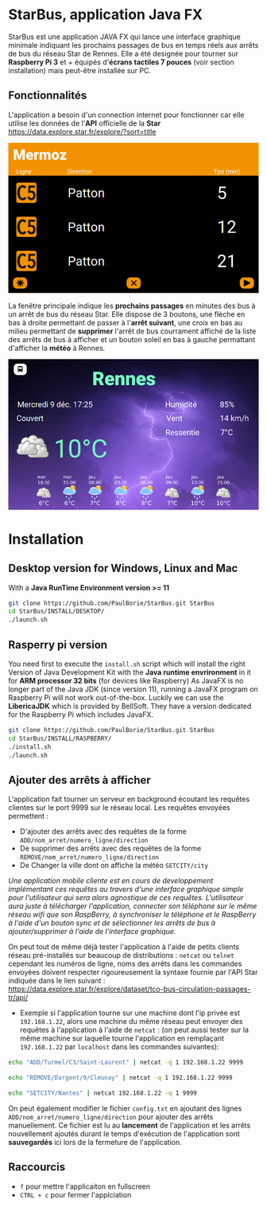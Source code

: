 # StarBus, application Java FX

StarBus est une application JAVA FX qui lance une interface graphique minimale indiquant les prochains passages de bus en temps réels aux arrêts de bus du réseau Star de Rennes.
Elle a été designée pour tourner sur **Raspberry Pi 3** et + équipés d'**écrans tactiles 7 pouces** (voir section installation) mais peut-être installée sur PC.

## Fonctionnalités

L'application a besoin d'un connection internet pour fonctionner car elle utilise les données de l'**API** officielle de la **Star** https://data.explore.star.fr/explore/?sort=title

![alt text](https://github.com/PaulBorie/StarBus/blob/master/gitimages/bus.png?raw=true)

La fenêtre principale indique les **prochains passages** en minutes des bus à un arrêt de bus du réseau Star. Elle dispose de 3 boutons, une flèche en bas à droite permettant de passer à l'**arrêt suivant**, une croix en bas au milieu permettant de **supprimer** l'arrêt de bus courrament affiché de la liste des arrêts de bus à afficher et un bouton soleil en bas à gauche permattant d'afficher la **météo** à Rennes.

![alt text](https://github.com/PaulBorie/StarBus/blob/master/gitimages/meteo.png?raw=true)


# Installation

## Desktop version for Windows, Linux and Mac 

With a **Java RunTime Environment version >= 11**

```bash
git clone https://github.com/PaulBorie/StarBus.git StarBus
cd StarBus/INSTALL/DESKTOP/
./launch.sh
``` 

## Rasperry pi version

You need first to execute the `install.sh` script which will install the right Version of Java Development Kit with the **Java runtime envrironment** in it for **ARM processor 32 bits** (for devices  like Raspberry) As JavaFX is no longer part of the Java JDK (since version 11), running a JavaFX program on Raspberry Pi will not work out-of-the-box. Luckily we can use the **LibericaJDK** which is provided by BellSoft. They have a version dedicated for the Raspberry Pi which includes JavaFX.

```bash
git clone https://github.com/PaulBorie/StarBus.git StarBus 
cd StarBus/INSTALL/RASPBERRY/
./install.sh
./launch.sh
``` 

## Ajouter des arrêts à afficher

L'application fait tourner un serveur en background écoutant les requêtes clientes sur le port 9999 sur le réseau local.
Les requêtes envoyées permettent :
* D'ajouter des arrêts avec des requêtes de la forme `ADD/nom_arret/numero_ligne/direction`
* De supprimer des arrêts avec des requêtes de la forme  `REMOVE/nom_arret/numero_ligne/direction`
* De Changer la ville dont on affiche la météo `SETCITY/city`

*Une application mobile cliente est en cours de developpement implémentant ces requêtes au travers d'une interface graphique simple pour l'utilisateur qui sera alors agnostique de ces requêtes. L'utilisateur aura juste à télécharger l'application, connecter son téléphone sur le même réseau wifi que son RaspBerry, à synchroniser le téléphone et le RaspBerry à l'aide d'un bouton sync et de sélectionner les arrêts de bus à ajouter/supprimer à l'aide de l'interface graphique.*

On peut tout de même déjà tester l'application à l'aide de petits clients réseau pré-installés sur beaucoup de distributions : `netcat` ou `telnet` cependant les numéros de ligne, noms des arrêts dans les commandes envoyées doivent respecter rigoureusement la syntaxe fournie par l'API Star indiquée dans le lien suivant : https://data.explore.star.fr/explore/dataset/tco-bus-circulation-passages-tr/api/

* Exemple si l'application tourne sur une machine dont l'ip privée est `192.168.1.22`, alors une machine du même réseau peut envoyer des requêtes à l'application à l'aide de `netcat` : (on peut aussi tester sur la même machine sur laquelle tourne l'application en remplaçant `192.168.1.22` par `localhost` dans les commandes suivantes):

```bash
echo "ADD/Turmel/C3/Saint-Laurent" | netcat -q 1 192.168.1.22 9999
```

```bash
echo "REMOVE/Dargent/9/Cleunay" | netcat -q 1 192.168.1.22 9999
``` 

```bash
echo "SETCITY/Nantes" | netcat 192.168.1.22 -q 1 9999
``` 

On peut également modifier le fichier `config.txt` en ajoutant des lignes `ADD/nom_arret/numero_ligne/direction` pour ajouter des arrêts manuellement. Ce fichier est lu au **lancement** de l'application et les arrêts nouvellement ajoutés durant le temps d'exécution de l'application sont **sauvegardés** ici lors de la fermeture de l'application. 


## Raccourcis

* `f` pour mettre l'applicaiton en fullscreen
* `CTRL + c` pour fermer l'applciation 




